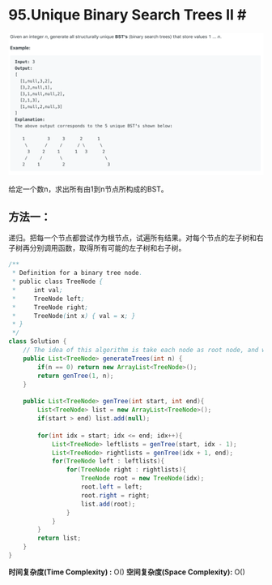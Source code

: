 # 95.Unique Binary Search Trees II \#

![](.gitbook/assets/image%20%2830%29.png)

给定一个数n，求出所有由1到n节点所构成的BST。

## 方法一：

递归。把每一个节点都尝试作为根节点，试遍所有结果。对每个节点的左子树和右子树再分别调用函数，取得所有可能的左子树和右子树。

```java
/**
 * Definition for a binary tree node.
 * public class TreeNode {
 *     int val;
 *     TreeNode left;
 *     TreeNode right;
 *     TreeNode(int x) { val = x; }
 * }
 */
class Solution {
    // The idea of this algorithm is take each node as root node, and we need to consider all of its possible left sub-tree and right sub-tree. The genTree function can handle all the siutations by using recursive method
    public List<TreeNode> generateTrees(int n) {
        if(n == 0) return new ArrayList<TreeNode>();
        return genTree(1, n);
    }
    
    public List<TreeNode> genTree(int start, int end){
        List<TreeNode> list = new ArrayList<TreeNode>();
        if(start > end) list.add(null);
        
        for(int idx = start; idx <= end; idx++){
            List<TreeNode> leftlists = genTree(start, idx - 1);
            List<TreeNode> rightlists = genTree(idx + 1, end);
            for(TreeNode left : leftlists){
                for(TreeNode right : rightlists){
                    TreeNode root = new TreeNode(idx);
                    root.left = left;
                    root.right = right;
                    list.add(root);
                }
            }
        }
        return list;
    }
}
```

**时间复杂度\(Time Complexity\) :** O\(\)          **空间复杂度\(Space Complexity\):** O\(\)

